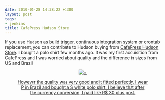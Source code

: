 ```yaml
---
date: 2010-05-28 14:38:22 +1300
layout: post
tags:
- jenkins
title: CafePress Hudson Store
---
```


If you use Hudson as build trigger, continuous integration system or crontab replacement, you can contribute to Hudson buying from <a title="CafePress Hudson Store" href="http://www.cafepress.com/hudson_ci/">CafePress Hudson Store</a>. I bought a polo shirt few months ago. It was my first acquisition from CafePress and I was worried about quality and the difference in sizes from US and Brazil.

<div class='row'>
<div class="ui container" style='text-align: center;'>
<figure>
<a href="/assets/posts{{page.path | remove: ".md" | remove: "_posts" }}/190746197v3_150x150_Front_Color-White.png" rel="prettyPhoto" class="thumbnail" title="">
<img class="ui fluid image" src="/assets/posts/{{ page.date | date: "%Y-%m-%d" }}-{{ page.title | slugify }}/190746197v3_150x150_Front_Color-White.jpg" alt="=" />


However the quality was very good and it fitted perfectly. I wear P in Brazil and bought a S white polo shirt. I believe that after the currency conversion, I paid like R$ 30 plus post.
